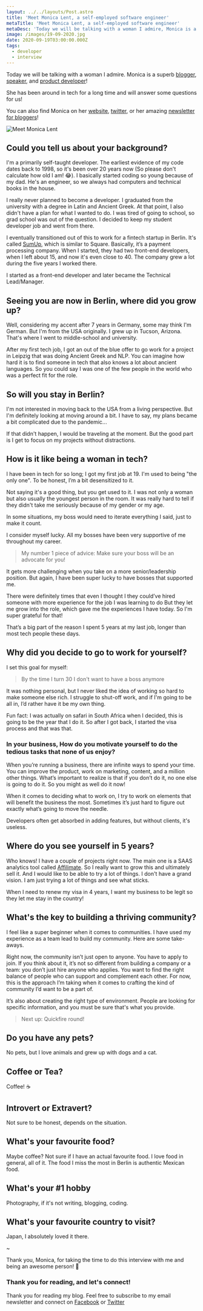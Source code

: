 ```yaml
---
layout: ../../layouts/Post.astro
title: 'Meet Monica Lent, a self-employed software engineer'
metaTitle: 'Meet Monica Lent, a self-employed software engineer'
metaDesc: 'Today we will be talking with a woman I admire, Monica is a superb blogger, speaker, and product developer!'
image: /images/19-09-2020.jpg
date: 2020-09-19T03:00:00.000Z
tags:
  - developer
  - interview
---
```

Today we will be talking with a woman I admire. Monica is a superb [blogger](https://monicalent.com/blog/), [speaker](https://monicalent.com/speaking/), and [product developer](https://affilimate.com/)!

She has been around in tech for a long time and will answer some questions for us!

You can also find Monica on her [website](https://monicalent.com/), [twitter](https://twitter.com/monicalent), or her amazing [newsletter for bloggers](https://bloggingfordevs.com/)!

![Meet Monica Lent](https://cdn.hashnode.com/res/hashnode/image/upload/v1600324563985/xHmm7u6me.jpeg)

## Could you tell us about your background?

I'm a primarily self-taught developer. The earliest evidence of my code dates back to 1998, so it's been over 20 years now (So please don't calculate how old I am! 😂). I basically started coding so young because of my dad. He's an engineer, so we always had computers and technical books in the house. 

I really never planned to become a developer. I graduated from the university with a degree in Latin and Ancient Greek. At that point, I also didn't have a plan for what I wanted to do. I was tired of going to school, so grad school was out of the question. I decided to keep my student developer job and went from there.

I eventually transitioned out of this to work for a fintech startup in Berlin. It's called [SumUp](https://sumup.co.uk/blog/monica-lent-womens-day/), which is similar to Square. Basically, it’s a payment processing company. When I started, they had two front-end developers, when I left about 15, and now it's even close to 40. The company grew a lot during the five years I worked there.

I started as a front-end developer and later became the Technical Lead/Manager. 

## Seeing you are now in Berlin, where did you grow up?

Well, considering my accent after 7 years in Germany, some may think I'm German. But I'm from the USA originally. I grew up in Tucson, Arizona. That's where I went to middle-school and university.

After my first tech job, I got an out of the blue offer to go work for a project in Leipzig that was doing Ancient Greek and NLP. You can imagine how hard it is to find someone in tech that also knows a lot about ancient languages. So you could say I was one of the few people in the world who was a perfect fit for the role. 

## So will you stay in Berlin?

I'm not interested in moving back to the USA from a living perspective. But I'm definitely looking at moving around a bit.  I have to say, my plans became a bit complicated due to the pandemic...

If that didn't happen, I would be traveling at the moment. But the good part is I get to focus on my projects without distractions.

## How is it like being a woman in tech?

I have been in tech for so long; I got my first job at 19. I'm used to being "the only one". To be honest, I’m a bit desensitized to it.

Not saying it's a good thing, but you get used to it. I was not only a woman but also usually the youngest person in the room. It was really hard to tell if they didn't take me seriously because of my gender or my age.

In some situations, my boss would need to iterate everything I said, just to make it count.

I consider myself lucky. All my bosses have been very supportive of me throughout my career.

> My number 1 piece of advice: Make sure your boss will be an advocate for you!

It gets more challenging when you take on a more senior/leadership position. But again, I have been super lucky to have bosses that supported me. 

There were definitely times that even I thought I they could’ve hired someone with more experience for the job I was learning to do But they let me grow into the role, which gave me the experiences I have today. So I'm super grateful for that!

That’s a big part of the reason I spent 5 years at my last job, longer than most tech people these days.

## Why did you decide to go to work for yourself?

I set this goal for myself:  

> By the time I turn 30 I don't want to have a boss anymore

It was nothing personal, but I never liked the idea of working so hard to make someone else rich. I struggle to shut-off work, and if I'm going to be all in, I’d rather have it be my own thing.

Fun fact: I was actually on safari in South Africa when I decided, this is going to be the year that I do it. So after I got back, I started the visa process and that was that.

### In your business, How do you motivate yourself to do the tedious tasks that none of us enjoy?

When you’re running a business, there are infinite ways to spend your time. You can improve the product, work on marketing, content, and a million other things. What’s important to realize is that if you don’t do it, no one else is going to do it. So you might as well do it now! 

When it comes to deciding what to work on, I try to work on elements that will benefit the business the most. Sometimes it’s just hard to figure out exactly what’s going to move the needle.

Developers often get absorbed in adding features, but without clients, it's useless.

## Where do you see yourself in 5 years?

Who knows! I have a couple of projects right now. The main one is a SAAS analytics tool called [Affilimate](https://affilimate.com/). So I really want to grow this and ultimately sell it. And I would like to be able to try a lot of things. I don't have a grand vision. I am just trying a lot of things and see what sticks.

When I need to renew my visa in 4 years, I want my business to be legit so they let me stay in the country!

## What's the key to building a thriving community?

I feel like a super beginner when it comes to communities. I have used my experience as a team lead to build my community. Here are some take-aways.

Right now, the community isn’t just open to anyone. You have to apply to join. If you think about it, it’s not so different from building a company or a team: you don’t just hire anyone who applies. You want to find the right balance of people who can support and complement each other. For now, this is the approach I’m taking when it comes to crafting the kind of community I’d want to be a part of. 

It’s also about creating the right type of environment. People are looking for specific information, and you must be sure that's what you provide.

> Next up: Quickfire round!

## Do you have any pets?

No pets, but I love animals and grew up with dogs and a cat.

## Coffee or Tea?

Coffee! ☕️

## Introvert or Extravert?

Not sure to be honest, depends on the situation.

## What's your favourite food?

Maybe coffee? Not sure if I have an actual favourite food. I love food in general, all of it. The food I miss the most in Berlin is authentic Mexican food.

## What's your #1 hobby

Photography, if it's not writing, blogging, coding.

## What's your favourite country to visit?

Japan, I absolutely loved it there.

~

Thank you, Monica, for taking the time to do this interview with me and being an awesome person! 🤟

### Thank you for reading, and let's connect!

Thank you for reading my blog. Feel free to subscribe to my email newsletter and connect on [Facebook](https://www.facebook.com/DailyDevTipsBlog) or [Twitter](https://twitter.com/DailyDevTips1)
